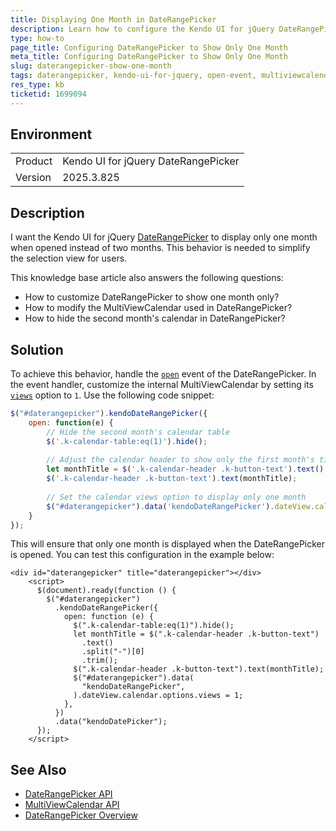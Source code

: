 ```yaml
---
title: Displaying One Month in DateRangePicker
description: Learn how to configure the Kendo UI for jQuery DateRangePicker to display only one month when opened.
type: how-to
page_title: Configuring DateRangePicker to Show Only One Month
meta_title: Configuring DateRangePicker to Show Only One Month
slug: daterangepicker-show-one-month
tags: daterangepicker, kendo-ui-for-jquery, open-event, multiviewcalendar, views
res_type: kb
ticketid: 1699094
---
```


## Environment

<table>
<tbody>
<tr>
<td>Product</td>
<td>Kendo UI for jQuery DateRangePicker</td>
</tr>
<tr>
<td>Version</td>
<td>2025.3.825</td>
</tr>
</tbody>
</table>

## Description

I want the Kendo UI for jQuery [DateRangePicker](https://docs.telerik.com/kendo-ui/api/javascript/ui/daterangepicker) to display only one month when opened instead of two months. This behavior is needed to simplify the selection view for users.

This knowledge base article also answers the following questions:
- How to customize DateRangePicker to show one month only?
- How to modify the MultiViewCalendar used in DateRangePicker?
- How to hide the second month's calendar in DateRangePicker?

## Solution

To achieve this behavior, handle the [`open`](https://www.telerik.com/kendo-jquery-ui/documentation/api/javascript/ui/daterangepicker/events/open) event of the DateRangePicker. In the event handler, customize the internal MultiViewCalendar by setting its [`views`](https://www.telerik.com/kendo-jquery-ui/documentation/api/javascript/ui/multiviewcalendar/configuration/views) option to `1`. Use the following code snippet:

```javascript
$("#daterangepicker").kendoDateRangePicker({
    open: function(e) {
        // Hide the second month's calendar table
        $('.k-calendar-table:eq(1)').hide();
        
        // Adjust the calendar header to show only the first month's title
        let monthTitle = $('.k-calendar-header .k-button-text').text().split('-')[0].trim();
        $('.k-calendar-header .k-button-text').text(monthTitle);
        
        // Set the calendar views option to display only one month
        $("#daterangepicker").data('kendoDateRangePicker').dateView.calendar.options.views = 1;
    }
});
```

This will ensure that only one month is displayed when the DateRangePicker is opened. You can test this configuration in the example below:

```dojo
<div id="daterangepicker" title="daterangepicker"></div>
    <script>
      $(document).ready(function () {       
        $("#daterangepicker")
          .kendoDateRangePicker({
            open: function (e) {
              $(".k-calendar-table:eq(1)").hide();
              let monthTitle = $(".k-calendar-header .k-button-text")
                .text()
                .split("-")[0]
                .trim();
              $(".k-calendar-header .k-button-text").text(monthTitle);
              $("#daterangepicker").data(
                "kendoDateRangePicker",
              ).dateView.calendar.options.views = 1;
            },
          })
          .data("kendoDatePicker");
      });
    </script>
```


## See Also

- [DateRangePicker API](https://www.telerik.com/kendo-jquery-ui/documentation/api/javascript/ui/daterangepicker)
- [MultiViewCalendar API](https://docs.telerik.com/kendo-ui/api/javascript/ui/multiviewcalendar)
- [DateRangePicker Overview](https://www.telerik.com/kendo-jquery-ui/documentation/controls/daterangepicker/overview)
